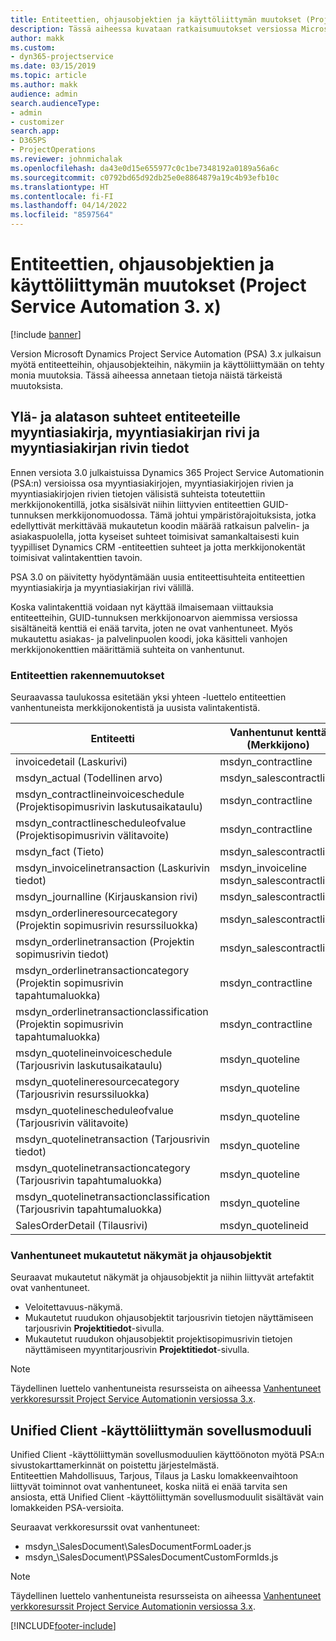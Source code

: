 ```yaml
---
title: Entiteettien, ohjausobjektien ja käyttöliittymän muutokset (Project Service Automation 3. x)
description: Tässä aiheessa kuvataan ratkaisumuutokset versiossa Microsoft Dynamics Project Service Automation 3.x.
author: makk
ms.custom:
- dyn365-projectservice
ms.date: 03/15/2019
ms.topic: article
ms.author: makk
audience: admin
search.audienceType:
- admin
- customizer
search.app:
- D365PS
- ProjectOperations
ms.reviewer: johnmichalak
ms.openlocfilehash: da43e0d15e655977c0c1be7348192a0189a56a6c
ms.sourcegitcommit: c0792bd65d92db25e0e8864879a19c4b93efb10c
ms.translationtype: HT
ms.contentlocale: fi-FI
ms.lasthandoff: 04/14/2022
ms.locfileid: "8597564"
---
```

# <a name="entity-control-and-user-interface-changes-project-service-automation-3x"></a>Entiteettien, ohjausobjektien ja käyttöliittymän muutokset (Project Service Automation 3. x)

[!include [banner](../../includes/psa-now-project-operations.md)]


Version Microsoft Dynamics Project Service Automation (PSA) 3.x julkaisun myötä entiteetteihin, ohjausobjekteihin, näkymiin ja käyttöliittymään on tehty monia muutoksia. Tässä aiheessa annetaan tietoja näistä tärkeistä muutoksista.

## <a name="parent-child-relationships-for-sales-document-sales-document-line-sales-document-line-detail-entities"></a>Ylä- ja alatason suhteet entiteeteille myyntiasiakirja, myyntiasiakirjan rivi ja myyntiasiakirjan rivin tiedot
Ennen versiota 3.0 julkaistuissa Dynamics 365 Project Service Automationin (PSA:n) versioissa osa myyntiasiakirjojen, myyntiasiakirjojen rivien ja myyntiasiakirjojen rivien tietojen välisistä suhteista toteutettiin merkkijonokentillä, jotka sisälsivät niihin liittyvien entiteettien GUID-tunnuksen merkkijonomuodossa. Tämä johtui ympäristörajoituksista, jotka edellyttivät merkittävää mukautetun koodin määrää ratkaisun palvelin- ja asiakaspuolella, jotta kyseiset suhteet toimisivat samankaltaisesti kuin tyypilliset Dynamics CRM -entiteettien suhteet ja jotta merkkijonokentät toimisivat valintakenttien tavoin.

PSA 3.0 on päivitetty hyödyntämään uusia entiteettisuhteita entiteettien myyntiasiakirja ja myyntiasiakirjan rivi välillä.

Koska valintakenttiä voidaan nyt käyttää ilmaisemaan viittauksia entiteetteihin, GUID-tunnuksen merkkijonoarvon aiemmissa versiossa sisältäneitä kenttiä ei enää tarvita, joten ne ovat vanhentuneet. Myös mukautettu asiakas- ja palvelinpuolen koodi, joka käsitteli vanhojen merkkijonokenttien määrittämiä suhteita on vanhentunut.

### <a name="entity-schema-changes"></a>Entiteettien rakennemuutokset
Seuraavassa taulukossa esitetään yksi yhteen -luettelo entiteettien vanhentuneista merkkijonokentistä ja uusista valintakentistä. 

 Entiteetti |   Vanhentunut kenttä (Merkkijono) | Uusi kenttä (Valinta)
--- | --- | ---
invoicedetail (Laskurivi) |  msdyn_contractline |    msdyn_contractlineid
msdyn_actual (Todellinen arvo) | msdyn_salescontractline |   msdyn_salescontractlineid
msdyn_contractlineinvoiceschedule (Projektisopimusrivin laskutusaikataulu) |    msdyn_contractline |    msdyn_contractlineid
msdyn_contractlinescheduleofvalue (Projektisopimusrivin välitavoite) |   msdyn_contractline |    msdyn_contractlineid
msdyn_fact (Tieto) | msdyn_salescontractline |   msdyn_salescontractlineid
msdyn_invoicelinetransaction (Laskurivin tiedot) | msdyn_invoiceline <br> msdyn_salescontractline | msdyn_invoicelineid <br> msdyn_salescontractlineid
msdyn_journalline (Kirjauskansion rivi) |  msdyn_salescontractline |   msdyn_salescontractlineid
msdyn_orderlineresourcecategory (Projektin sopimusrivin resurssiluokka) | msdyn_salescontractline |   msdyn_contractlineid
msdyn_orderlinetransaction (Projektin sopimusrivin tiedot) | msdyn_salescontractline |   msdyn_salescontractlineid
msdyn_orderlinetransactioncategory (Projektin sopimusrivin tapahtumaluokka) |   msdyn_contractline |    msdyn_contractlineid
msdyn_orderlinetransactionclassification (Projektin sopimusrivin tapahtumaluokka) |   msdyn_contractline |    msdyn_contractlineid
msdyn_quotelineinvoiceschedule (Tarjousrivin laskutusaikataulu) |  msdyn_quoteline |   msdyn_quotelineid
msdyn_quotelineresourcecategory (Tarjousrivin resurssiluokka) |    msdyn_quoteline |   msdyn_quotelineid
msdyn_quotelinescheduleofvalue (Tarjousrivin välitavoite) | msdyn_quoteline |   msdyn_quotelineid
msdyn_quotelinetransaction (Tarjousrivin tiedot) |    msdyn_quoteline |   msdyn_quotelineid
msdyn_quotelinetransactioncategory (Tarjousrivin tapahtumaluokka) |  msdyn_quoteline |   msdyn_quotelineid
msdyn_quotelinetransactionclassification (Tarjousrivin tapahtumaluokka) |  msdyn_quoteline |   msdyn_quotelineid
SalesOrderDetail (Tilausrivi) | msdyn_quotelineid | msdyn_quoteline 

### <a name="deprecated-custom-views-and-controls"></a>Vanhentuneet mukautetut näkymät ja ohjausobjektit
Seuraavat mukautetut näkymät ja ohjausobjektit ja niihin liittyvät artefaktit ovat vanhentuneet.

- Veloitettavuus-näkymä.
- Mukautetut ruudukon ohjausobjektit tarjousrivin tietojen näyttämiseen tarjousrivin **Projektitiedot**-sivulla.
- Mukautetut ruudukon ohjausobjektit projektisopimusrivin tietojen näyttämiseen myyntitarjousrivin **Projektitiedot**-sivulla.

> [!NOTE]
> Täydellinen luettelo vanhentuneista resursseista on aiheessa [Vanhentuneet verkkoresurssit Project Service Automationin versiossa 3.x](../developer-guides/web-resources-deprecated-v3.x.md).

## <a name="unified-client-interface-app-module"></a>Unified Client -käyttöliittymän sovellusmoduuli
Unified Client -käyttöliittymän sovellusmoduulien käyttöönoton myötä PSA:n sivustokarttamerkinnät on poistettu järjestelmästä.  
Entiteettien Mahdollisuus, Tarjous, Tilaus ja Lasku lomakkeenvaihtoon liittyvät toiminnot ovat vanhentuneet, koska niitä ei enää tarvita sen ansiosta, että Unified Client -käyttöliittymän sovellusmoduulit sisältävät vain lomakkeiden PSA-versioita.  

Seuraavat verkkoresurssit ovat vanhentuneet:

- msdyn_\SalesDocument\SalesDocumentFormLoader.js
- msdyn_\SalesDocument\PSSalesDocumentCustomFormIds.js

> [!NOTE]
> Täydellinen luettelo vanhentuneista resursseista on aiheessa [Vanhentuneet verkkoresurssit Project Service Automationin versiossa 3.x](../developer-guides/web-resources-deprecated-v3.x.md).




[!INCLUDE[footer-include](../../includes/footer-banner.md)]
